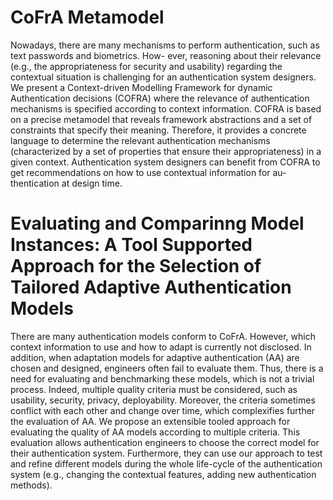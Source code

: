 # CoFrA Metamodel
Nowadays, there are many mechanisms to perform
authentication, such as text passwords and biometrics. How-
ever, reasoning about their relevance (e.g., the appropriateness
for security and usability) regarding the contextual situation
is challenging for an authentication system designers. We present a Context-driven Modelling Framework for
dynamic Authentication decisions (COFRA) where the relevance
of authentication mechanisms is specified according to context
information. COFRA is based on a precise metamodel that reveals
framework abstractions and a set of constraints that specify their
meaning. Therefore, it provides a concrete language to determine
the relevant authentication mechanisms (characterized by a set of
properties that ensure their appropriateness) in a given context.
Authentication system designers can benefit from COFRA to get
recommendations on how to use contextual information for au-
thentication at design time.  

# Evaluating and Comparinng Model Instances: A Tool Supported Approach for the Selection of Tailored Adaptive Authentication Models
There are many authentication models conform to CoFrA. However, which context information to use and how to adapt is currently not disclosed. In addition, when adaptation models for adaptive authentication (AA) are chosen and designed, engineers often fail to evaluate them. Thus, there is a need for evaluating and benchmarking these models, which is not a trivial process. Indeed, multiple quality criteria must be considered, such as usability, security, privacy, deployability. Moreover, the criteria sometimes conflict with each other and change over time, which complexifies further the evaluation of AA. We propose an extensible tooled approach for evaluating the quality of AA models according to multiple criteria. This evaluation allows authentication engineers to choose the correct model for their authentication system. Furthermore, they can use our approach to test and refine different models during the whole life-cycle of the authentication system (e.g., changing the contextual features, adding new authentication methods). 
